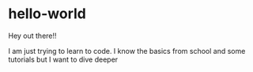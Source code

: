# hello-world
Hey out there!!

I am just trying to learn to code. I know the basics from school and some tutorials but I want to dive deeper
